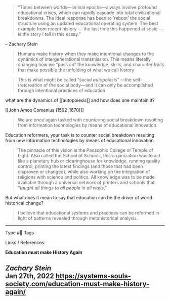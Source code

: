 > “Times between worlds—liminal epochs—always involve profound educational crises, which can rapidly cascade into total civilizational breakdowns. The ideal response has been to ‘reboot’ the social structure using an updated educational operating system. The best example from recent history — the last time this happened at scale — is the story I tell in this essay.”
>
– Zachary Stein

> Humans make history when they make intentional changes to the dynamics of intergenerational transmission. This means literally changing how we “pass on” the knowledge, skills, and character traits that make possible the unfolding of what we call history

> This is what might be called “_social autopoiesis”_ —the self-(re)creation of the social body—and it can only be accomplished through intentional practices of education

what are the dynamics of [[autopoiesis]] and how does one maintain it?

[[John Amos Comenius (1592-1670)]]

 > We are once again tasked with countering social breakdown resulting from information technologies by means of educational innovation.

Education reformers, your task is to counter social breakdown resulting from new information technologies by means of educational innovation.

> The pinnacle of this vision is the Pansophic College or Temple of Light. Also called the School of Schools, this organization was to act like a planetary hub or clearinghouse for knowledge, running quality control, printing the latest findings (and those that had been disproven or changed), while also working on the integration of religions with science and politics. All knowledge was to be made available through a universal network of printers and schools that “_taught all things to all people in all ways_,”


But what does it mean to say that education can be the driver of world historical change?

> I believe that educational systems and practices can be reformed in light of patterns revealed through metahistorical analysis.



---
Type #🌱 
Tags 

Links / References:

**Education must make History Again**

_Zachary Stein_  
**Jan 27th, 2022**
https://systems-souls-society.com/education-must-make-history-again/
---